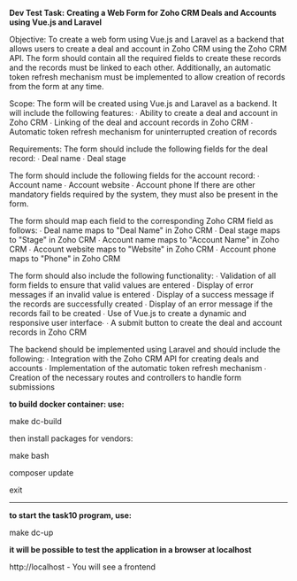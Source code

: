 **Dev Test Task:**
**Creating a Web Form for Zoho CRM Deals and Accounts using Vue.js and Laravel**

Objective: To create a web form using Vue.js and Laravel as a backend that allows users to create a
deal and account in Zoho CRM using the Zoho CRM API. The form should contain all the required
fields to create these records and the records must be linked to each other. Additionally, an
automatic token refresh mechanism must be implemented to allow creation of records from the
form at any time.

Scope: The form will be created using Vue.js and Laravel as a backend. It will include the following
features:
∙ Ability to create a deal and account in Zoho CRM
∙ Linking of the deal and account records in Zoho CRM
∙ Automatic token refresh mechanism for uninterrupted creation of records

Requirements: The form should include the following fields for the deal record:
∙ Deal name
∙ Deal stage

The form should include the following fields for the account record:
∙ Account name
∙ Account website
∙ Account phone
If there are other mandatory fields required by the system, they must also be present in the form.

The form should map each field to the corresponding Zoho CRM field as follows:
∙ Deal name maps to "Deal Name" in Zoho CRM
∙ Deal stage maps to "Stage" in Zoho CRM
∙ Account name maps to "Account Name" in Zoho CRM
∙ Account website maps to "Website" in Zoho CRM
∙ Account phone maps to "Phone" in Zoho CRM

The form should also include the following functionality:
∙ Validation of all form fields to ensure that valid values are entered
∙ Display of error messages if an invalid value is entered
∙ Display of a success message if the records are successfully created
∙ Display of an error message if the records fail to be created
∙ Use of Vue.js to create a dynamic and responsive user interface∙ 
∙ A submit button to create the deal and account records in Zoho CRM

The backend should be implemented using Laravel and should include the following:
∙ Integration with the Zoho CRM API for creating deals and accounts
∙ Implementation of the automatic token refresh mechanism
∙ Creation of the necessary routes and controllers to handle form submissions

**to build docker container: use:**

make dc-build

then install packages for vendors:

make bash

composer update

exit

********************************************************

**to start the task10 program, use:**

make dc-up


**it will be possible to test the application in a browser at localhost**

http://localhost - You will see a frontend